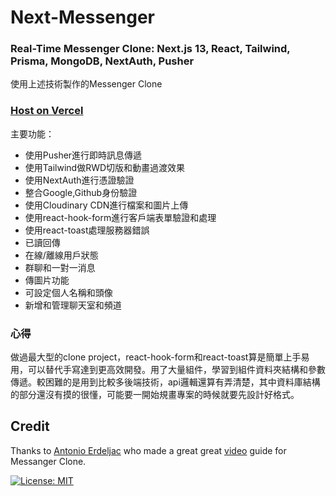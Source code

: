 # Next-Messenger

### Real-Time Messenger Clone: Next.js 13, React, Tailwind, Prisma, MongoDB, NextAuth, Pusher
使用上述技術製作的Messenger Clone

### [Host on Vercel](https://next-messenger-six.vercel.app/)

主要功能：

- 使用Pusher進行即時訊息傳遞
- 使用Tailwind做RWD切版和動畫過渡效果
- 使用NextAuth進行憑證驗證
- 整合Google,Github身份驗證
- 使用Cloudinary CDN進行檔案和圖片上傳
- 使用react-hook-form進行客戶端表單驗證和處理
- 使用react-toast處理服務器錯誤
- 已讀回傳
- 在線/離線用戶狀態
- 群聊和一對一消息
- 傳圖片功能
- 可設定個人名稱和頭像
- 新增和管理聊天室和頻道

### 心得

做過最大型的clone project，react-hook-form和react-toast算是簡單上手易用，可以替代手寫達到更高效開發。用了大量組件，學習到組件資料夾結構和參數傳遞。較困難的是用到比較多後端技術，api邏輯還算有弄清楚，其中資料庫結構的部分還沒有摸的很懂，可能要一開始規畫專案的時候就要先設計好格式。

## Credit

Thanks to [Antonio Erdeljac](https://www.linkedin.com/in/antonio-erdeljac/) who made a great great [video](https://www.youtube.com/watch?v=PGPGcKBpAk8) guide for Messanger Clone.

[![License: MIT](https://img.shields.io/badge/License-MIT-yellow.svg)](https://opensource.org/licenses/MIT)
